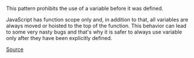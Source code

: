 
This pattern prohibits the use of a variable before it was defined.

JavaScript has function scope only and, in addition to that, all variables are always moved or hoisted to the top of the function.
This behavior can lead to some very nasty bugs and that's why it is safer to always use variable only after they have been explicitly defined.

[Source](http://www.jshint.com/docs/options/#latedef)
      